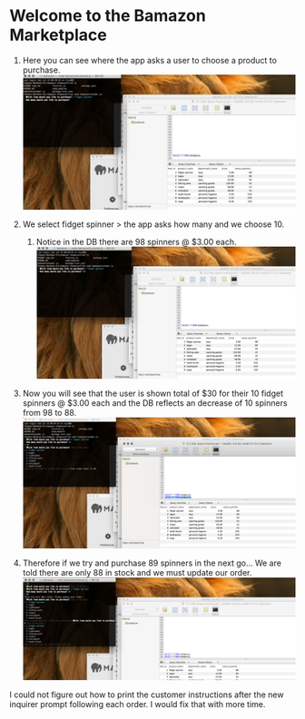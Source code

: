 # Welcome to the Bamazon Marketplace

1. Here you can see where the app asks a user to choose a product to purchase.
![Choosing a product](https://github.com/jthomassefcik/bamazon/blob/master/images/ChoosingProduct.png)

1. We select fidget spinner > the app asks how many and we choose 10.
    1. Notice in the DB there are 98 spinners @ $3.00 each.
![Choosing a product](https://github.com/jthomassefcik/bamazon/blob/master/images/10Fidget.png)

1. Now you will see that the user is shown total of $30 for their 10 fidget spinners @ $3.00 each and the DB reflects an decrease of 10 spinners from 98 to 88.
![Choosing a product](https://github.com/jthomassefcik/bamazon/blob/master/images/Total.png)

1. Therefore if we try and purchase 89 spinners in the next go... We are told there are only 88 in stock and we must update our order.
![Choosing a product](https://github.com/jthomassefcik/bamazon/blob/master/images/89.png)


I could not figure out how to print the customer instructions after the new inquirer prompt following each order. I would fix that with more time. 

